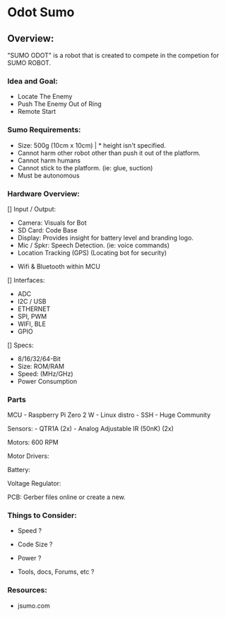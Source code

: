 # Odot Sumo


## Overview:

"SUMO ODOT" is a robot that is created to compete in the competion for SUMO ROBOT.





### Idea and Goal:

- Locate The Enemy
- Push The Enemy Out of Ring
- Remote Start



### Sumo Requirements:

- Size: 500g (10cm x 10cm) | * height isn't specified.
- Cannot harm other robot other than push it out of the platform.
- Cannot harm humans
- Cannot stick to the platform. (ie: glue, suction)
- Must be autonomous



### Hardware Overview: 

[] Input / Output:

- Camera:  Visuals for Bot
- SD Card: Code Base
- Display: Provides insight for battery level and branding logo.
- Mic / Spkr: Speech Detection. (ie: voice commands)
- Location Tracking (GPS) (Locating bot for security)
* Wifi & Bluetooth within MCU




[] Interfaces:

- ADC
- I2C / USB
- ETHERNET
- SPI, PWM
- WIFI, BLE
- GPIO



[] Specs:

- 8/16/32/64-Bit
- Size: ROM/RAM
- Speed: (MHz/GHz)
- Power Consumption


### Parts

MCU - Raspberry Pi Zero 2 W
	- Linux distro
	- SSH
	- Huge Community


Sensors:
	- QTR1A (2x)
	- Analog Adjustable IR (50nK) (2x)


Motors: 600 RPM


Motor Drivers:


Battery:


Voltage Regulator:


PCB: Gerber files online or create a new.



### Things to Consider:

- Speed ?

- Code Size ?

- Power ?

- Tools, docs, Forums, etc ?



### Resources:

- jsumo.com

